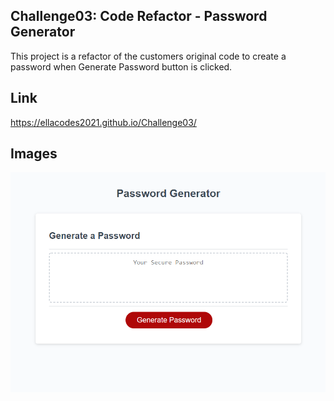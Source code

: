 ## Challenge03: Code Refactor - Password Generator
This project is a refactor of the customers original code to create a password when Generate Password button is clicked.

## Link
https://ellacodes2021.github.io/Challenge03/

## Images
<img src="https://github.com/EllaCodes2021/Challenge03/blob/4637781dd96d76ebdd00081805ea9e0a0ffec381/assets/images/Password%20Generator.png" alt="passwoed generation page" />

